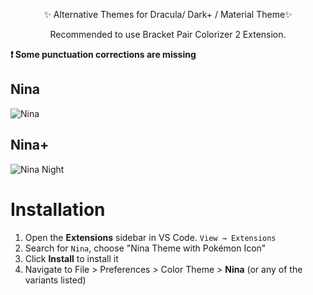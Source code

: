 <div align="center">
  <p>✨ Alternative Themes for Dracula/ Dark+ / Material Theme✨</p>
  <p> Recommended to use Bracket Pair Colorizer 2 Extension.</p>
</div>

<div>
  <p><b>❗ Some punctuation corrections are missing</b></p>

## Nina

![Nina](https://i.ibb.co/cNtGP4h/nina.png)

## Nina+

![Nina Night](https://i.ibb.co/bNg64w4/nina-night.png)

# Installation

1. Open the **Extensions** sidebar in VS Code. `View → Extensions`
1. Search for `Nina`, choose "Nina Theme with Pokémon Icon"
1. Click **Install** to install it
1. Navigate to File > Preferences > Color Theme > **Nina** (or any of the variants listed)
</div>
